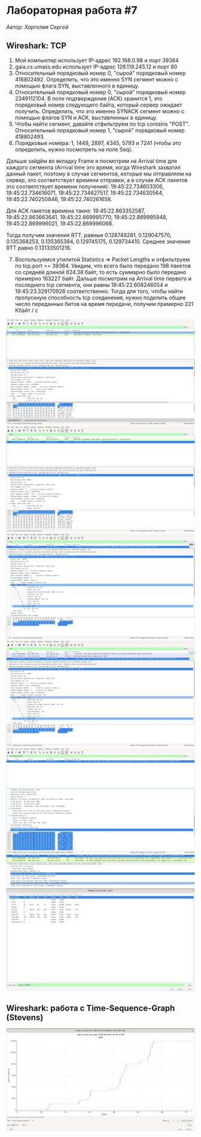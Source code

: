 # Лабораторная работа #7
*Автор: Харгелия Сергей*

## Wireshark: TCP

1. Мой компьютер использует IP-адрес 192.168.0.98 и порт 39384
2. gaia.cs.umass.edu использует IP-адрес 128.119.245.12 и порт 80
3. Относительный порядковый номер 0, "сырой" порядковый номер 418802492. Определить, что это именно SYN сегмент можно с помощью флага SYN, выставленного в единицу. 
4. Относительный порядковый номер 0, "сырой" порядковый номер 2349112104. В поле подтверждения (ACK) хранится 1, это порядковый номер следующего байта, который сервер ожидает получить. Определить, что это именно SYNACK сегмент можно с помощью флагов SYN и ACK, выставленных в единицу.
5. Чтобы найти сегмент, давайте отфильтруем по tcp contains "POST". Относительный порядковый номер 1, "сырой" порядковый номер 418802493.
6. Порядковые номера: 1, 1449, 2897, 4345, 5793 и 7241 (чтобы это определить, нужно посмотреть на поле Seq). 

Дальше зайдём во вкладку Frame и посмотрим на Arrival time для каждого сегмента (Arrival time это время, когда Wireshark захватил данный пакет, поэтому в случае сегментов, которые мы отправляем на сервер, это соответствует времени отправки, а в случае ACK пакетов это соответствует времени получения): 19:45:22.734603306, 19:45:22.734616071, 19:45:22.734627517, 19:45:22.734630564,  19:45:22.740250846, 19:45:22.740261658. 

Для ACK пакетов времена такие: 19:45:22.863352587, 19:45:22.863663641, 19:45:22.869995770, 19:45:22.869995948, 19:45:22.869996021, 19:45:22.869996068.

Тогда получим значения RTT, равные 0.128749281, 0.129047570, 0.135368253, 0.135365384, 0.129745175, 0.129734410. Среднее значение RTT равно 0.13133501216.

7. Воспользуемся утилитой Statistics => Packet Lengths и отфильтруем по tcp.port == 39384. Увидим, что всего было передано 198 пакетов со средней длиной 824.38 байт, то есть суммарно было передано примерно 163227 байт. Дальше посмотрим на Arrival time первого и последнего tcp сегмента, они равны 19:45:22.608246054 и 19:45:23.329170926 соответственно. Тогда для того, чтобы найти пропускную способность tcp соединения, нужно поделить общее число переданных битов на время передачи, получим примерно 221 Кбайт / c

![tcp_1](./assets/wireshark/tcp_1.png)
![tcp_2](./assets/wireshark/tcp_2.png)
![tcp_3](./assets/wireshark/tcp_3.png)
![tcp_4](./assets/wireshark/tcp_4.png)
![tcp_5](./assets/wireshark/tcp_5.png)
![tcp_6](./assets/wireshark/tcp_6.png)
![tcp_7](./assets/wireshark/tcp_7.png)

## Wireshark: работа с Time-Sequence-Graph (Stevens)

![time_sequence_graph](./assets/wireshark/sequence_numbers.png)